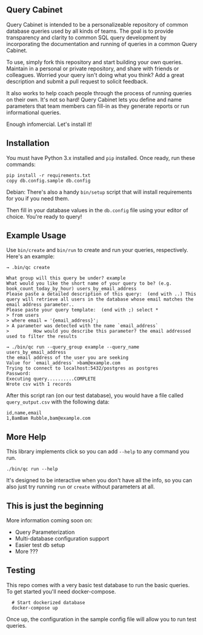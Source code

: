 ## Query Cabinet

Query Cabinet is intended to be a personalizeable repository of common database queries used by all kinds of teams. The goal is to provide transparency and clarity to common SQL query development by incorporating the documentation and running of queries in a common Query Cabinet.

To use, simply fork this repository and start building your own queries. Maintain in a personal or private repository, and share with friends or colleagues. Worried your query isn't doing what you think? Add a great description and submit a pull request to solicit feedback.

It also works to help coach people through the process of running queries on their own. It's not so hard! Query Cabinet lets you define and name parameters that team members can fill-in as they generate reports or run informational queries.

Enough infomercial. Let's install it!

## Installation

You must have Python 3.x installed and `pip` installed. Once ready, run these commands:

```
pip install -r requirements.txt
copy db.config.sample db.config
```

Debian: There's also a handy `bin/setup` script that will install requirements for you if you need them.

Then fill in your database values in the `db.config` file using your editor of choice. You're ready to query!

## Example Usage

Use `bin/create` and `bin/run` to create and run your queries, respectively. Here's an example:

```
→ .bin/qc create

What group will this query be under? example
What would you like the short name of your query to be? (e.g. book_count_today_by_hour) users_by_email_address
Please paste a detailed description of this query:  (end with ..) This query will retrieve all users in the database whose email matches the email address parameter..
Please paste your query template:  (end with ;) select *
> from users
> where email = '{email_address}';
> A parameter was detected with the name `email_address`
>         How would you describe this parameter? the email addressed used to filter the results

→ ./bin/qc run --query_group example --query_name users_by_email_address
the email address of the user you are seeking
Value for `email_address` >bam@example.com
Trying to connect to localhost:5432/postgres as postgres
Password:
Executing query..........COMPLETE
Wrote csv with 1 records
```

After this script ran (on our test database), you would have a file called `query_output.csv` with the following data:

```
id,name,email
1,BamBam Rubble,bam@example.com
```

## More Help

This library implements click so you can add `--help` to any command you run.

```
./bin/qc run --help
```

It's designed to be interactive when you don't have all the info, so you can also just try running `run` or `create` without parameters at all.

## This is just the beginning

More information coming soon on:
  - Query Parameterization
  - Multi-database configuration support
  - Easier test db setup
  - More ???

## Testing

This repo comes with a very basic test database to run the basic queries. To get started you'll need docker-compose.

```
  # Start dockerized database
  docker-compose up
```

Once up, the configuration in the sample config file will allow you to run test queries.
